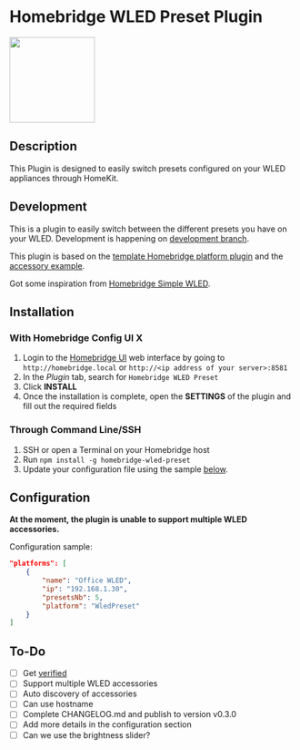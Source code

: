 # Homebridge WLED Preset Plugin

<img src="https://github.com/goodshort/homebridge-wled-preset/blob/master/WIP.png" width="150">

## Description

This Plugin is designed to easily switch presets configured on your WLED appliances through HomeKit.

## Development

This is a plugin to easily switch between the different presets you have on your WLED. Development is happening on [development branch](https://github.com/goodshort/homebridge-wled-preset/tree/development).

This plugin is based on the [template Homebridge platform plugin](https://github.com/homebridge/homebridge-plugin-template/) and the [accessory example](https://github.com/homebridge/homebridge-examples/tree/master/accessory-example-typescript).

Got some inspiration from [Homebridge Simple WLED](https://github.com/jstrausd/homebridge-simple-wled).

## Installation

### With Homebridge Config UI X

1. Login to the [Homebridge UI](https://github.com/oznu/homebridge-config-ui-x) web interface by going to `http://homebridge.local` or `http://<ip address of your server>:8581` 
2. In the *Plugin* tab, search for `Homebridge WLED Preset`
3. Click **INSTALL**
4. Once the installation is complete, open the **SETTINGS** of the plugin and fill out the required fields

### Through Command Line/SSH

1. SSH or open a Terminal on your Homebridge host
2. Run `npm install -g homebridge-wled-preset`
3. Update your configuration file using the sample [below](#configuration).

## Configuration

**At the moment, the plugin is unable to support multiple WLED accessories.**

Configuration sample:

```json
"platforms": [
    {
        "name": "Office WLED",
        "ip": "192.168.1.30",
        "presetsNb": 5,
        "platform": "WledPreset"
    }
]
```

## To-Do
- [ ] Get [verified](https://github.com/homebridge/verified)
- [ ] Support multiple WLED accessories
- [ ] Auto discovery of accessories
- [ ] Can use hostname
- [ ] Complete CHANGELOG.md and publish to version v0.3.0
- [ ] Add more details in the configuration section
- [ ] Can we use the brightness slider?